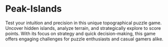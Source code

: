 # Peak-Islands
Test your intuition and precision in this unique topographical puzzle game. Uncover hidden islands, analyze terrain, and strategically explore to score points. With its focus on strategy and quick decision-making, this game offers engaging challenges for puzzle enthusiasts and casual gamers alike.
